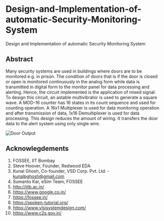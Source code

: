 # Design-and-Implementation-of-automatic-Security-Monitoring-System
Design and Implementation of automatic Security Monitoring System

## Abstract
Many security systems are used in buildings where doors are to be monitored e.g. in prison. The condition of doors that is if the door is closed or open is monitored continuously in the analog form while data is transmitted in digital form to the monitor panel for data processing and alerting. Hence, the circuit implemented is the application of mixed signal. To design this circuit, an astable multivibrator is used to generate a square wave. A MOD-16 counter has 16 states in its count sequence and used for counting operation. A 16x1 Multiplexer is used for data monitoring operation and after transmission of data, 1x16 Demultiplexer is used for data processing. This design reduces the amount of wiring. It transfers the door data to the alert system using only single wire.

![Door Output](https://user-images.githubusercontent.com/92450677/194720405-6f35a402-a7a5-4d74-8c90-23fbda4d55f1.jpg)



## Acknowlegdements
1. FOSSEE, IIT Bombay
2. Steve Hoover, Founder, Redwood EDA
3. Kunal Ghosh, Co-founder, VSD Corp. Pvt. Ltd. - kunalpghosh@gmail.com
4. Sumanto Kar, eSim Team, FOSSEE
5.  http://iitb.ac.in/
6.  https://www.google.co.in/
7.  https://fossee.in/
8.  https://spoken-tutorial.org/
9.  https://www.vlsisystemdesign.com/
10. https://www.c2s.gov.in/
